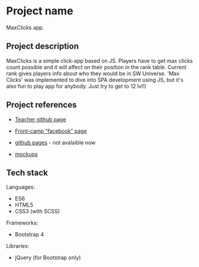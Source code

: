 # Project name

MaxClicks app.

## Project description

MaxClicks is a simple click-app based on JS. Players have to get max clicks count possible and it will affect on their position in the rank table. Current rank gives players info about who they would be in SW Universe. 'Max Clicks' was implemented to dive into SPA development using JS, but it's also fun to play app for anybody. Just try to get to 12 lvl!)

## Project references

* [Teacher github page](https://github.com/dosandk)

* [Front-camp “facebook” page](https://www.facebook.com/groups/270300106928894/)

* [github pages](https://somelink)  - not avalaible now

* [mockups](https://wireframepro.mockflow.com/view/M378b133e7c4ded180a7a8efa5d5bbdc31539177628947#/page/58552349a09c49b2952697a17b0b9f91)

## Tech stack

Languages:
* ES6
* HTML5
* CSS3 (with SCSS)

Frameworks:
* Bootstrap 4

Libraries:
* jQuery (for Bootstrap only)
